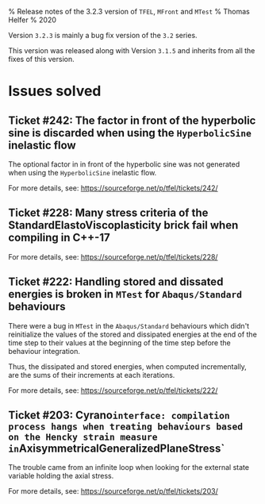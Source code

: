 % Release notes of the 3.2.3 version of `TFEL`, `MFront` and `MTest`
% Thomas Helfer
% 2020

Version `3.2.3` is mainly a bug fix version of the `3.2` series.

This version was released along with Version `3.1.5` and inherits from
all the fixes of this version.

# Issues solved

## Ticket #242: The factor in front of the hyperbolic sine is discarded when using the `HyperbolicSine` inelastic flow

The optional factor in in front of the hyperbolic sine was not generated when using the `HyperbolicSine` inelastic flow.

For more details, see: <https://sourceforge.net/p/tfel/tickets/242/>

## Ticket #228: Many stress criteria of the StandardElastoViscoplasticity brick fail when compiling in C++-17

For more details, see: <https://sourceforge.net/p/tfel/tickets/228/>

## Ticket #222: Handling stored and dissated energies is broken in `MTest` for `Abaqus/Standard` behaviours

There were a bug in `MTest` in the `Abaqus/Standard` behaviours which
didn't reinitialize the values of the stored and dissipated energies at
the end of the time step to their values at the beginning of the time
step before the behaviour integration.

Thus, the dissipated and stored energies, when computed incrementally,
are the sums of their increments at each iterations.

For more details, see: <https://sourceforge.net/p/tfel/tickets/222/>

## Ticket #203: Cyrano` interface: compilation process hangs when treating behaviours based on the Hencky strain measure in `AxisymmetricalGeneralizedPlaneStress`

The trouble came from an infinite loop when looking for the external
state variable holding the axial stress.

For more details, see: <https://sourceforge.net/p/tfel/tickets/203/>
